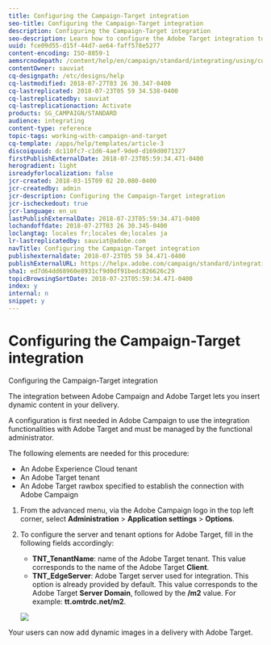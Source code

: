 ```yaml
---
title: Configuring the Campaign-Target integration
seo-title: Configuring the Campaign-Target integration
description: Configuring the Campaign-Target integration
seo-description: Learn how to configure the Adobe Target integration to start using dynamic content in Adobe Campaign.
uuid: fce09d55-d15f-44d7-ae64-faff578e5277
content-encoding: ISO-8859-1
aemsrcnodepath: /content/help/en/campaign/standard/integrating/using/configuring-the-campaign-target-integration
contentOwner: sauviat
cq-designpath: /etc/designs/help
cq-lastmodified: 2018-07-27T03 26 30.347-0400
cq-lastreplicated: 2018-07-23T05 59 34.538-0400
cq-lastreplicatedby: sauviat
cq-lastreplicationaction: Activate
products: SG_CAMPAIGN/STANDARD
audience: integrating
content-type: reference
topic-tags: working-with-campaign-and-target
cq-template: /apps/help/templates/article-3
discoiquuid: dc110fc7-c1d6-4aef-9de0-d169d0071327
firstPublishExternalDate: 2018-07-23T05:59:34.471-0400
herogradient: light
isreadyforlocalization: false
jcr-created: 2018-03-15T09 02 20.080-0400
jcr-createdby: admin
jcr-description: Configuring the Campaign-Target integration
jcr-ischeckedout: true
jcr-language: en_us
lastPublishExternalDate: 2018-07-23T05:59:34.471-0400
lochandoffdate: 2018-07-27T03 26 30.345-0400
loclangtag: locales fr;locales de;locales ja
lr-lastreplicatedby: sauviat@adobe.com
navTitle: Configuring the Campaign-Target integration
publishexternaldate: 2018-07-23T05 59 34.471-0400
publishExternalURL: https://helpx.adobe.com/campaign/standard/integrating/using/configuring-the-campaign-target-integration.html
sha1: ed7d64dd68960e8931cf9d0df91bedc826626c29
topicBrowsingSortDate: 2018-07-23T05:59:34.471-0400
index: y
internal: n
snippet: y
---
```


# Configuring the Campaign-Target integration

Configuring the Campaign-Target integration

The integration between Adobe Campaign and Adobe Target lets you insert dynamic content in your delivery.

A configuration is first needed in Adobe Campaign to use the integration functionalities with Adobe Target and must be managed by the functional administrator.

The following elements are needed for this procedure:

* An Adobe Experience Cloud tenant
* An Adobe Target tenant
* An Adobe Target rawbox specified to establish the connection with Adobe Campaign

1. From the advanced menu, via the Adobe Campaign logo in the top left corner, select **Administration** > **Application settings** > **Options**.
1. To configure the server and tenant options for Adobe Target, fill in the following fields accordingly:

    * **TNT_TenantName**: name of the Adobe Target tenant. This value corresponds to the name of the Adobe Target **Client**.
    * **TNT_EdgeServer**: Adobe Target server used for integration. This option is already provided by default. This value corresponds to the Adobe Target **Server Domain**, followed by the **/m2** value. For example: **tt.omtrdc.net/m2**.

   ![](assets/tar_options.png)

Your users can now add dynamic images in a delivery with Adobe Target.
